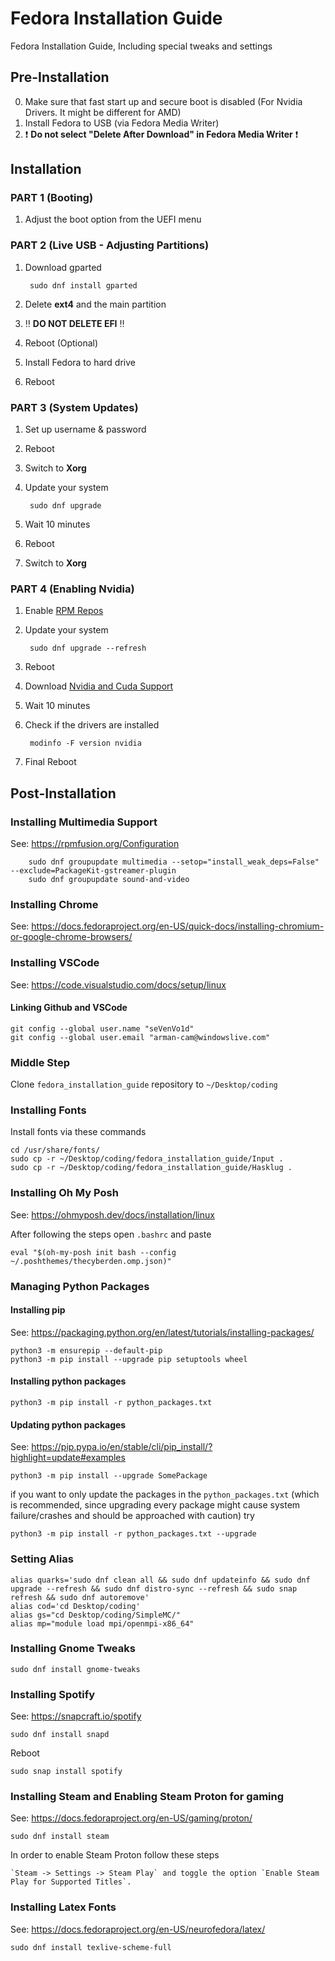 # Fedora Installation Guide

Fedora Installation Guide, Including special tweaks and settings

## Pre-Installation

0) Make sure that fast start up and secure boot is disabled (For Nvidia Drivers. It might be different for AMD)
1) Install Fedora to USB (via Fedora Media Writer)
2) :exclamation: **Do not select "Delete After Download" in Fedora Media Writer** :exclamation:

## Installation

### PART 1 (Booting)

1) Adjust the boot option from the UEFI menu

### PART 2 (Live USB - Adjusting Partitions)

1) Download gparted

        sudo dnf install gparted

2) Delete **ext4** and the main partition
3) :bangbang: **DO NOT DELETE EFI** :bangbang:
4) Reboot (Optional)
5) Install Fedora to hard drive
6) Reboot

### PART 3 (System Updates)

1) Set up username & password
2) Reboot
3) Switch to **Xorg**
4) Update your system

        sudo dnf upgrade
5) Wait 10 minutes
6) Reboot
7) Switch to **Xorg**

### PART 4 (Enabling Nvidia)

1) Enable [RPM Repos](https://rpmfusion.org/Configuration)
2) Update your system

        sudo dnf upgrade --refresh
3) Reboot
4) Download [Nvidia and Cuda Support](https://rpmfusion.org/Howto/NVIDIA)
5) Wait 10 minutes
6) Check if the drivers are installed

        modinfo -F version nvidia
7) Final Reboot

## Post-Installation

### Installing Multimedia Support

See: <https://rpmfusion.org/Configuration>

        sudo dnf groupupdate multimedia --setop="install_weak_deps=False" --exclude=PackageKit-gstreamer-plugin
        sudo dnf groupupdate sound-and-video

### Installing Chrome

See: <https://docs.fedoraproject.org/en-US/quick-docs/installing-chromium-or-google-chrome-browsers/>

### Installing VSCode

See: <https://code.visualstudio.com/docs/setup/linux>

#### Linking Github and VSCode

    git config --global user.name "seVenVo1d"
    git config --global user.email "arman-cam@windowslive.com"

### Middle Step

Clone `fedora_installation_guide` repository to `~/Desktop/coding`

### Installing Fonts

Install fonts via these commands

    cd /usr/share/fonts/
    sudo cp -r ~/Desktop/coding/fedora_installation_guide/Input .
    sudo cp -r ~/Desktop/coding/fedora_installation_guide/Hasklug .

### Installing Oh My Posh

See: <https://ohmyposh.dev/docs/installation/linux>

After following the steps open `.bashrc` and paste

    eval "$(oh-my-posh init bash --config ~/.poshthemes/thecyberden.omp.json)"

### Managing Python Packages

#### Installing pip

See: <https://packaging.python.org/en/latest/tutorials/installing-packages/>

    python3 -m ensurepip --default-pip
    python3 -m pip install --upgrade pip setuptools wheel

#### Installing python packages

    python3 -m pip install -r python_packages.txt

#### Updating python packages

See: <https://pip.pypa.io/en/stable/cli/pip_install/?highlight=update#examples>

    python3 -m pip install --upgrade SomePackage

if you want to only update the packages in the `python_packages.txt` (which is recommended, since upgrading every package might cause system failure/crashes and should be approached with caution) try

    python3 -m pip install -r python_packages.txt --upgrade

### Setting Alias

    alias quarks='sudo dnf clean all && sudo dnf updateinfo && sudo dnf upgrade --refresh && sudo dnf distro-sync --refresh && sudo snap refresh && sudo dnf autoremove'
    alias cod='cd Desktop/coding'
    alias gs="cd Desktop/coding/SimpleMC/"
    alias mp="module load mpi/openmpi-x86_64"

### Installing Gnome Tweaks

    sudo dnf install gnome-tweaks

### Installing Spotify

See: <https://snapcraft.io/spotify>

    sudo dnf install snapd

Reboot

    sudo snap install spotify

### Installing Steam and Enabling Steam Proton for gaming

See: <https://docs.fedoraproject.org/en-US/gaming/proton/>

    sudo dnf install steam

In order to enable Steam Proton follow these steps

    `Steam -> Settings -> Steam Play` and toggle the option `Enable Steam Play for Supported Titles`.

### Installing Latex Fonts

See: <https://docs.fedoraproject.org/en-US/neurofedora/latex/>

    sudo dnf install texlive-scheme-full
